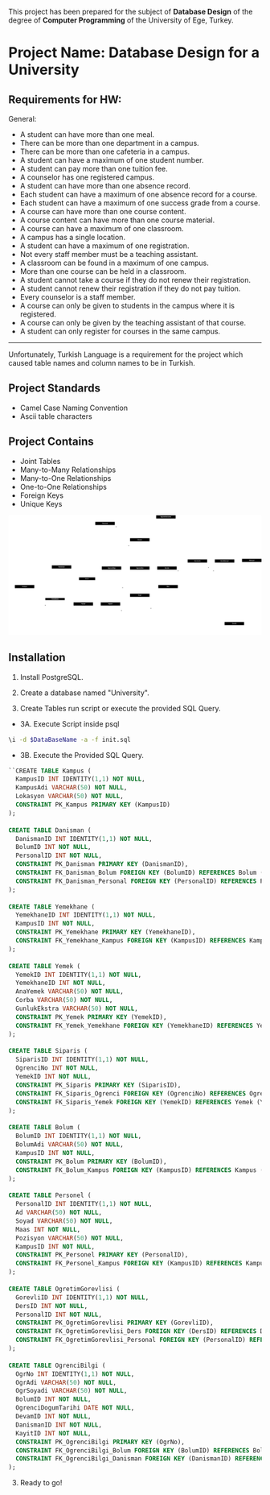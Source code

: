 This project has been prepared for the subject of **Database Design** of the degree of **Computer Programming** of the University of Ege, Turkey.

# Project Name: **Database Design for a University**
## Requirements for HW:
General:
- A student can have more than one meal.
- There can be more than one department in a campus.
- There can be more than one cafeteria in a campus.
- A student can have a maximum of one student number.
- A student can pay more than one tuition fee.
- A counselor has one registered campus.
- A student can have more than one absence record.
- Each student can have a maximum of one absence record for a course.
- Each student can have a maximum of one success grade from a course.
- A course can have more than one course content.
- A course content can have more than one course material.
- A course can have a maximum of one classroom.
- A campus has a single location.
- A student can have a maximum of one registration.
- Not every staff member must be a teaching assistant.
- A classroom can be found in a maximum of one campus.
- More than one course can be held in a classroom.
- A student cannot take a course if they do not renew their registration.
- A student cannot renew their registration if they do not pay tuition.
- Every counselor is a staff member.
- A course can only be given to students in the campus where it is registered.
- A course can only be given by the teaching assistant of that course.
- A student can only register for courses in the same campus.

 -----

Unfortunately, Turkish Language is a requirement for the project which caused table names and column names to be in Turkish.


## Project Standards
- Camel Case Naming Convention
- Ascii table characters

## Project Contains
- Joint Tables
- Many-to-Many Relationships
- Many-to-One Relationships
- One-to-One Relationships
- Foreign Keys
- Unique Keys

![diagram](https://raw.githubusercontent.com/ElecTwix/cph/main/diagram.png)

## Installation

1. Install PostgreSQL.

2. Create a database named "University".


3. Create Tables run script or execute the provided SQL Query.

- 3A. Execute Script inside psql
```bash
\i -d $DataBaseName -a -f init.sql
```

- 3B. Execute the Provided SQL Query.

```sql
``CREATE TABLE Kampus (
  KampusID INT IDENTITY(1,1) NOT NULL,
  KampusAdi VARCHAR(50) NOT NULL,
  Lokasyon VARCHAR(50) NOT NULL,
  CONSTRAINT PK_Kampus PRIMARY KEY (KampusID)
);

CREATE TABLE Danisman (
  DanismanID INT IDENTITY(1,1) NOT NULL,
  BolumID INT NOT NULL,
  PersonalID INT NOT NULL,
  CONSTRAINT PK_Danisman PRIMARY KEY (DanismanID),
  CONSTRAINT FK_Danisman_Bolum FOREIGN KEY (BolumID) REFERENCES Bolum (BolumID),
  CONSTRAINT FK_Danisman_Personal FOREIGN KEY (PersonalID) REFERENCES Personel (PersonalID)
);

CREATE TABLE Yemekhane (
  YemekhaneID INT IDENTITY(1,1) NOT NULL,
  KampusID INT NOT NULL,
  CONSTRAINT PK_Yemekhane PRIMARY KEY (YemekhaneID),
  CONSTRAINT FK_Yemekhane_Kampus FOREIGN KEY (KampusID) REFERENCES Kampus (KampusID)
);

CREATE TABLE Yemek (
  YemekID INT IDENTITY(1,1) NOT NULL,
  YemekhaneID INT NOT NULL,
  AnaYemek VARCHAR(50) NOT NULL,
  Corba VARCHAR(50) NOT NULL,
  GunlukEkstra VARCHAR(50) NOT NULL,
  CONSTRAINT PK_Yemek PRIMARY KEY (YemekID),
  CONSTRAINT FK_Yemek_Yemekhane FOREIGN KEY (YemekhaneID) REFERENCES Yemekhane (YemekhaneID)
);

CREATE TABLE Siparis (
  SiparisID INT IDENTITY(1,1) NOT NULL,
  OgrenciNo INT NOT NULL,
  YemekID INT NOT NULL,
  CONSTRAINT PK_Siparis PRIMARY KEY (SiparisID),
  CONSTRAINT FK_Siparis_Ogrenci FOREIGN KEY (OgrenciNo) REFERENCES OgrenciBilgi (OgrNo),
  CONSTRAINT FK_Siparis_Yemek FOREIGN KEY (YemekID) REFERENCES Yemek (YemekID)
);

CREATE TABLE Bolum (
  BolumID INT IDENTITY(1,1) NOT NULL,
  BolumAdi VARCHAR(50) NOT NULL,
  KampusID INT NOT NULL,
  CONSTRAINT PK_Bolum PRIMARY KEY (BolumID),
  CONSTRAINT FK_Bolum_Kampus FOREIGN KEY (KampusID) REFERENCES Kampus (KampusID)
);

CREATE TABLE Personel (
  PersonalID INT IDENTITY(1,1) NOT NULL,
  Ad VARCHAR(50) NOT NULL,
  Soyad VARCHAR(50) NOT NULL,
  Maas INT NOT NULL,
  Pozisyon VARCHAR(50) NOT NULL,
  KampusID INT NOT NULL,
  CONSTRAINT PK_Personel PRIMARY KEY (PersonalID),
  CONSTRAINT FK_Personel_Kampus FOREIGN KEY (KampusID) REFERENCES Kampus (KampusID)
);

CREATE TABLE OgretimGorevlisi (
  GorevliID INT IDENTITY(1,1) NOT NULL,
  DersID INT NOT NULL,
  PersonalID INT NOT NULL,
  CONSTRAINT PK_OgretimGorevlisi PRIMARY KEY (GorevliID),
  CONSTRAINT FK_OgretimGorevlisi_Ders FOREIGN KEY (DersID) REFERENCES Dersler (DersID),
  CONSTRAINT FK_OgretimGorevlisi_Personal FOREIGN KEY (PersonalID) REFERENCES Personel (PersonalID)
);

CREATE TABLE OgrenciBilgi (
  OgrNo INT IDENTITY(1,1) NOT NULL,
  OgrAdi VARCHAR(50) NOT NULL,
  OgrSoyadi VARCHAR(50) NOT NULL,
  BolumID INT NOT NULL,
  OgrenciDogumTarihi DATE NOT NULL,
  DevamID INT NOT NULL,
  DanismanID INT NOT NULL,
  KayitID INT NOT NULL,
  CONSTRAINT PK_OgrenciBilgi PRIMARY KEY (OgrNo),
  CONSTRAINT FK_OgrenciBilgi_Bolum FOREIGN KEY (BolumID) REFERENCES Bolum (BolumID),
  CONSTRAINT FK_OgrenciBilgi_Danisman FOREIGN KEY (DanismanID) REFERENCES Danisman (DanismanID)
);
```

3. Ready to go!
